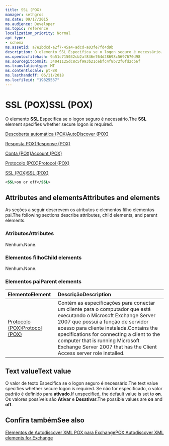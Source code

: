 ```yaml
---
title: SSL (POX)
manager: sethgros
ms.date: 09/17/2015
ms.audience: Developer
ms.topic: reference
localization_priority: Normal
api_type:
- schema
ms.assetid: a7e2bdcd-a2f7-45a4-adcd-a03fe7fd4d9b
description: O elemento SSL Especifica se o logon seguro é necessário.
ms.openlocfilehash: 9a51c715032cb2af846e764d28698c5697670d98
ms.sourcegitcommit: 34041125dc8c5f993b21cebfc4f8b72f0fd2cb6f
ms.translationtype: MT
ms.contentlocale: pt-BR
ms.lasthandoff: 06/11/2018
ms.locfileid: "19825537"
---
```

# <a name="ssl-pox"></a><span data-ttu-id="c31f6-103">SSL (POX)</span><span class="sxs-lookup"><span data-stu-id="c31f6-103">SSL (POX)</span></span>

<span data-ttu-id="c31f6-104">O elemento **SSL** Especifica se o logon seguro é necessário.</span><span class="sxs-lookup"><span data-stu-id="c31f6-104">The **SSL** element specifies whether secure logon is required.</span></span> 
  
[<span data-ttu-id="c31f6-105">Descoberta automática (POX)</span><span class="sxs-lookup"><span data-stu-id="c31f6-105">AutoDiscover (POX)</span></span>](autodiscover-pox.md)
  
[<span data-ttu-id="c31f6-106">Resposta POX)</span><span class="sxs-lookup"><span data-stu-id="c31f6-106">Response (POX)</span></span>](response-pox.md)
  
[<span data-ttu-id="c31f6-107">Conta (POX)</span><span class="sxs-lookup"><span data-stu-id="c31f6-107">Account (POX)</span></span>](account-pox.md)
  
[<span data-ttu-id="c31f6-108">Protocolo (POX)</span><span class="sxs-lookup"><span data-stu-id="c31f6-108">Protocol (POX)</span></span>](protocol-pox.md)
  
[<span data-ttu-id="c31f6-109">SSL (POX)</span><span class="sxs-lookup"><span data-stu-id="c31f6-109">SSL (POX)</span></span>](ssl-pox.md)
  
```xml
<SSL>on or off</SSL>
```

## <a name="attributes-and-elements"></a><span data-ttu-id="c31f6-110">Attributes and elements</span><span class="sxs-lookup"><span data-stu-id="c31f6-110">Attributes and elements</span></span>

<span data-ttu-id="c31f6-111">As seções a seguir descrevem os atributos e elementos filho elementos pai.</span><span class="sxs-lookup"><span data-stu-id="c31f6-111">The following sections describe attributes, child elements, and parent elements.</span></span>
  
### <a name="attributes"></a><span data-ttu-id="c31f6-112">Atributos</span><span class="sxs-lookup"><span data-stu-id="c31f6-112">Attributes</span></span>

<span data-ttu-id="c31f6-113">Nenhum.</span><span class="sxs-lookup"><span data-stu-id="c31f6-113">None.</span></span>
  
### <a name="child-elements"></a><span data-ttu-id="c31f6-114">Elementos filho</span><span class="sxs-lookup"><span data-stu-id="c31f6-114">Child elements</span></span>

<span data-ttu-id="c31f6-115">Nenhum.</span><span class="sxs-lookup"><span data-stu-id="c31f6-115">None.</span></span>
  
### <a name="parent-elements"></a><span data-ttu-id="c31f6-116">Elementos pai</span><span class="sxs-lookup"><span data-stu-id="c31f6-116">Parent elements</span></span>

|<span data-ttu-id="c31f6-117">**Elemento**</span><span class="sxs-lookup"><span data-stu-id="c31f6-117">**Element**</span></span>|<span data-ttu-id="c31f6-118">**Descrição**</span><span class="sxs-lookup"><span data-stu-id="c31f6-118">**Description**</span></span>|
|:-----|:-----|
|[<span data-ttu-id="c31f6-119">Protocolo (POX)</span><span class="sxs-lookup"><span data-stu-id="c31f6-119">Protocol (POX)</span></span>](protocol-pox.md) <br/> |<span data-ttu-id="c31f6-120">Contém as especificações para conectar um cliente para o computador que está executando o Microsoft Exchange Server 2007 que possui a função de servidor acesso para cliente instalada.</span><span class="sxs-lookup"><span data-stu-id="c31f6-120">Contains the specifications for connecting a client to the computer that is running Microsoft Exchange Server 2007 that has the Client Access server role installed.</span></span>  <br/> |
   
## <a name="text-value"></a><span data-ttu-id="c31f6-121">Text value</span><span class="sxs-lookup"><span data-stu-id="c31f6-121">Text value</span></span>

<span data-ttu-id="c31f6-122">O valor de texto Especifica se o logon seguro é necessário.</span><span class="sxs-lookup"><span data-stu-id="c31f6-122">The text value specifies whether secure logon is required.</span></span> <span data-ttu-id="c31f6-123">Se não for especificado, o valor padrão é definido para **ativado**.</span><span class="sxs-lookup"><span data-stu-id="c31f6-123">If unspecified, the default value is set to **on**.</span></span> <span data-ttu-id="c31f6-124">Os valores possíveis são **Ativar** e **Desativar**.</span><span class="sxs-lookup"><span data-stu-id="c31f6-124">The possible values are **on** and **off**.</span></span>
  
## <a name="see-also"></a><span data-ttu-id="c31f6-125">Confira também</span><span class="sxs-lookup"><span data-stu-id="c31f6-125">See also</span></span>



[<span data-ttu-id="c31f6-126">Elementos de Autodiscover XML POX para Exchange</span><span class="sxs-lookup"><span data-stu-id="c31f6-126">POX Autodiscover XML elements for Exchange</span></span>](pox-autodiscover-xml-elements-for-exchange.md)

